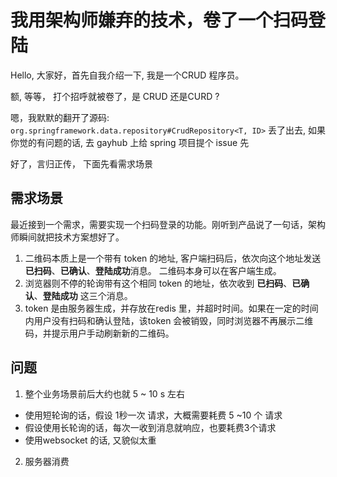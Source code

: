 # 我用架构师嫌弃的技术，卷了一个扫码登陆

Hello, 大家好，首先自我介绍一下, 我是一个CRUD 程序员。

额, 等等， 打个招呼就被卷了，是 CRUD 还是CURD ?

嗯，我默默的翻开了源码: `org.springframework.data.repository#CrudRepository<T, ID>` 丢了出去, 如果你觉的有问题的话, 去 gayhub 上给 spring 项目提个 issue 先

好了，言归正传， 下面先看需求场景

## 需求场景

最近接到一个需求，需要实现一个扫码登录的功能。刚听到产品说了一句话，架构师瞬间就把技术方案想好了。
1. 二维码本质上是一个带有 token 的地址, 客户端扫码后，依次向这个地址发送**已扫码**、**已确认**、**登陆成功**消息。 二维码本身可以在客户端生成。
2. 浏览器则不停的轮询带有这个相同 token 的地址，依次收到 **已扫码**、**已确认**、**登陆成功** 这三个消息。
3. token 是由服务器生成，并存放在redis 里，并超时时间。如果在一定的时间内用户没有扫码和确认登陆，该token 会被销毁，同时浏览器不再展示二维码，并提示用户手动刷新新的二维码。

## 问题
1. 整个业务场景前后大约也就 5 ~ 10 s 左右 
- 使用短轮询的话，假设 1秒一次 请求，大概需要耗费 5 ~10 个 请求
- 假设使用长轮询的话，每次一收到消息就响应，也要耗费3个请求
- 使用websocket 的话, 又貌似太重
2. 服务器消费

